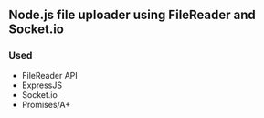 ## Node.js file uploader using FileReader and Socket.io

### Used
* FileReader API
* ExpressJS
* Socket.io
* Promises/A+

